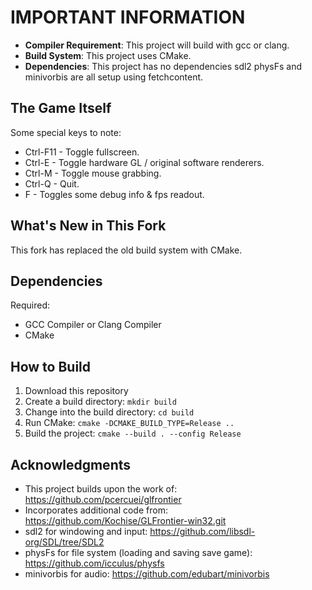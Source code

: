 # IMPORTANT INFORMATION

* **Compiler Requirement**: This project will build with gcc or clang.
* **Build System**: This project uses CMake.
* **Dependencies**: This project has no dependencies sdl2 physFs and minivorbis are all setup using fetchcontent.

## The Game Itself
Some special keys to note:

* Ctrl-F11	- Toggle fullscreen.
* Ctrl-E	- Toggle hardware GL / original software renderers.
* Ctrl-M	- Toggle mouse grabbing.
* Ctrl-Q	- Quit.
* F	- Toggles some debug info & fps readout.

## What's New in This Fork
This fork has replaced the old build system with CMake.

## Dependencies
Required: 
* GCC Compiler or Clang Compiler
* CMake

## How to Build

1. Download this repository
2. Create a build directory: `mkdir build`
3. Change into the build directory: `cd build`
4. Run CMake: `cmake -DCMAKE_BUILD_TYPE=Release ..`
5. Build the project: `cmake --build . --config Release`

## Acknowledgments
* This project builds upon the work of: https://github.com/pcercuei/glfrontier
* Incorporates additional code from: https://github.com/Kochise/GLFrontier-win32.git
* sdl2 for windowing and input: https://github.com/libsdl-org/SDL/tree/SDL2
* physFs for file system (loading and saving save game): https://github.com/icculus/physfs
* minivorbis for audio: https://github.com/edubart/minivorbis
